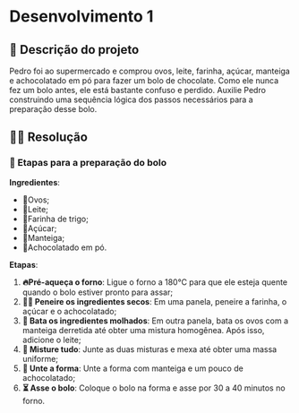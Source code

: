 # Desenvolvimento 1
## 📝 Descrição do projeto
Pedro foi ao supermercado e comprou ovos, leite, farinha, açúcar, manteiga e achocolatado em pó para fazer um bolo de chocolate. Como ele nunca fez um bolo antes, ele está bastante confuso e perdido. Auxilie Pedro construindo uma sequência lógica dos passos necessários para a preparação desse bolo.

## 👩‍🍳 Resolução
### 🍫 Etapas para a preparação do bolo 

**Ingredientes**: 
- 🥚Ovos;
- 🥛Leite;
- 🌾Farinha de trigo;
- 🍚Açúcar;
- 🧈Manteiga;
- 🍫Achocolatado em pó.

**Etapas**:
1. **🔥Pré-aqueça o forno**: Ligue o forno a 180°C para que ele esteja quente quando o bolo estiver pronto para assar;
2. **🧑‍🍳 Peneire os ingredientes secos**: Em uma panela, peneire a farinha, o açúcar e o achocolatado;
3. **🥄 Bata os ingredientes molhados**: Em outra panela, bata os ovos com a manteiga derretida até obter uma mistura homogênea. Após isso, adicione o leite;
4. **🔗 Misture tudo**: Junte as duas misturas e mexa até obter uma massa uniforme;
5. **🧈 Unte a forma**: Unte a forma com manteiga e um pouco de achocolatado;
6. **⏳ Asse o bolo**: Coloque o bolo na forma e asse por 30 a 40 minutos no forno.

